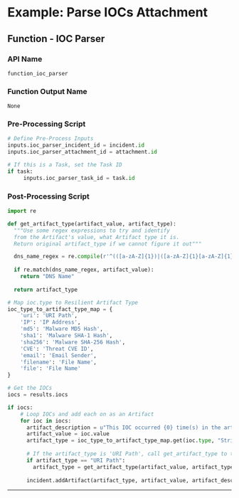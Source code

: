 <!--
    DO NOT MANUALLY EDIT THIS FILE
    THIS FILE IS AUTOMATICALLY GENERATED WITH resilient-circuits codegen
-->

# Example: Parse IOCs Attachment


## Function - IOC Parser

### API Name
`function_ioc_parser`

### Function Output Name
`None`

### Pre-Processing Script
```python
# Define Pre-Process Inputs
inputs.ioc_parser_incident_id = incident.id
inputs.ioc_parser_attachment_id = attachment.id

# If this is a Task, set the Task ID
if task:
     inputs.ioc_parser_task_id = task.id
```

### Post-Processing Script
```python
import re

def get_artifact_type(artifact_value, artifact_type):
  """Use some regex expressions to try and identify
  from the Artifact's value, what Artifact type it is.
  Return original artifact_type if we cannot figure it out"""

  dns_name_regex = re.compile(r'^(([a-zA-Z]{1})|([a-zA-Z]{1}[a-zA-Z]{1})|([a-zA-Z]{1}[0-9]{1})|([0-9]{1}[a-zA-Z]{1})|([a-zA-Z0-9][a-zA-Z0-9-_]{1,61}[a-zA-Z0-9]))\.([a-zA-Z]{2,6}|[a-zA-Z0-9-]{2,30}\.[a-zA-Z]{2,3})$')
  
  if re.match(dns_name_regex, artifact_value):
    return "DNS Name"
  
  return artifact_type

# Map ioc.type to Resilient Artifact Type
ioc_type_to_artifact_type_map = {
    'uri': 'URI Path',
    'IP': 'IP Address',
    'md5': 'Malware MD5 Hash',
    'sha1': 'Malware SHA-1 Hash',
    'sha256': 'Malware SHA-256 Hash',
    'CVE': 'Threat CVE ID',
    'email': 'Email Sender',
    'filename': 'File Name',
    'file': 'File Name'
}

# Get the IOCs
iocs = results.iocs

if iocs:
    # Loop IOCs and add each on as an Artifact
    for ioc in iocs:
      artifact_description = u"This IOC occurred {0} time(s) in the artifact: {1}".format( unicode(ioc.count), unicode(results.attachment_file_name) )
      artifact_value = ioc.value
      artifact_type = ioc_type_to_artifact_type_map.get(ioc.type, "String")
      
      # If the artifact_type is 'URI Path', call get_artifact_type to try intentify the type using regex
      if artifact_type == "URI Path":
        artifact_type = get_artifact_type(artifact_value, artifact_type)
      
      incident.addArtifact(artifact_type, artifact_value, artifact_description)

```
---
